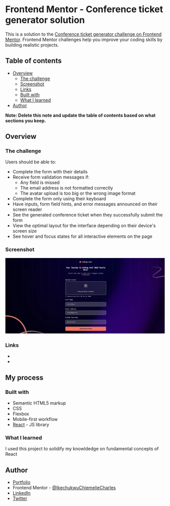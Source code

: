 # Frontend Mentor - Conference ticket generator solution

This is a solution to the [Conference ticket generator challenge on Frontend Mentor](https://www.frontendmentor.io/challenges/conference-ticket-generator-oq5gFIU12w). Frontend Mentor challenges help you improve your coding skills by building realistic projects.

## Table of contents

- [Overview](#overview)
  - [The challenge](#the-challenge)
  - [Screenshot](#screenshot)
  - [Links](#links)
  - [Built with](#built-with)
  - [What I learned](#what-i-learned)
- [Author](#author)

**Note: Delete this note and update the table of contents based on what sections you keep.**

## Overview

### The challenge

Users should be able to:

- Complete the form with their details
- Receive form validation messages if:
  - Any field is missed
  - The email address is not formatted correctly
  - The avatar upload is too big or the wrong image format
- Complete the form only using their keyboard
- Have inputs, form field hints, and error messages announced on their screen reader
- See the generated conference ticket when they successfully submit the form
- View the optimal layout for the interface depending on their device's screen size
- See hover and focus states for all interactive elements on the page

### Screenshot

![](./public/assets/images/conference.screenjpg.jpg)

### Links

- [Solution URL]: (https://github.com/IkechukwuChiemelieCharles/conference-ticket-generator.git)
- [Live Site UR]: (https://conference-ticket-generator-teal-seven.vercel.app/)

## My process

### Built with

- Semantic HTML5 markup
- CSS
- Flexbox
- Mobile-first workflow
- [React](https://reactjs.org/) - JS library

### What I learned

I used this project to solidify my knowldedge on fundamental concepts of React

## Author

- [Portfolio](https://charlie-x.vercel.app/)
- Frontend Mentor - [@IkechukwuChiemelieCharles
  ](https://www.frontendmentor.io/profile/IkechukwuChiemelieCharles)
- [LinkedIn](https://www.linkedin.com/in/chiemelie-ikechukwu-297ab4262)
- [Twitter](https://x.com/CharlieXtopher?t=3e0oy9G7je3zhhryyMnwxw&s=09)
